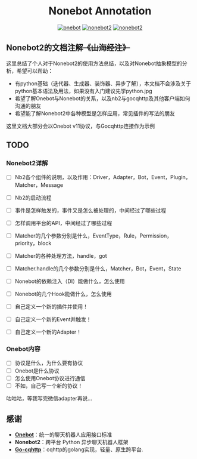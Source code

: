 <h1 align="center">Nonebot Annotation</h1>

<p align="center">
    <a href="https://github.com/botuniverse/onebot"><img src="https://img.shields.io/badge/Onebot-v11,v12-brightgreen.svg?" alt="onebot"></a>
    <a href="https://github.com/nonebot/nonebot2"><img src="https://img.shields.io/badge/Nonebot2-rc1-blue.svg?" alt="nonebot2"></a>
    <a href="https://github.com/Mrs4s/go-cqhttp"><img src="https://img.shields.io/badge/Gocqhttp-rc1-yellow.svg?" alt="nonebot2"></a>
</p>

## Nonebot2的文档注解~~《山海经注》~~

这里总结了个人对于Nonebot2的使用方法总结，以及对Nonebot抽象模型的分析，希望可以帮助：

- 有python基础（迭代器、生成器、装饰器、异步了解），本文档不会涉及关于python基本语法及用法，如果没有入门建议先学python.jpg
- 希望了解Onebot与Nonebot的关系，以及nb2与gocqhttp及其他客户端如何沟通的朋友
- 希望能了解Nonebot2中各种模型是怎样应用，常见插件的写法的朋友

这里文档大部分会以Onebot v11协议，与Gocqhttp连接作为示例

## TODO

### Nonebot2详解

- [ ] Nb2各个组件的说明，以及作用：Driver，Adapter，Bot，Event，Plugin，Matcher，Message

- [ ] Nb2的启动流程
- [ ] 事件是怎样触发的，事件又是怎么被处理的，中间经过了哪些过程
- [ ] 怎样调用平台的API，中间经过了哪些过程
- [ ] Matcher的几个参数分别是什么，EventType，Rule，Permission，priority，block
- [ ] Matcher的各种处理方法，handle，got
- [ ] Matcher.handle的几个参数分别是什么，Matcher，Bot，Event，State
- [ ] Nonebot的依赖注入（DI）能做什么，怎么使用
- [ ] Nonebot的几个Hook能做什么，怎么使用
- [ ] 自己定义一个新的插件并使用！
- [ ] 自己定义一个新的Event并触发！
- [ ] 自己定义一个新的Adapter！

### Onebot内容

- [ ] 协议是什么，为什么要有协议
- [ ] Onebot是什么协议
- [ ] 怎么使用Onebot协议进行通信
- [ ] 不如，自己写一个新的协议！

咕咕咕，等我写完微信adapter再说...

## 感谢

- **[Onebot](https://github.com/botuniverse/onebot)**：统一的聊天机器人应用接口标准
- **Nonebot2**：跨平台 Python 异步聊天机器人框架
- **[Go-cqhttp](https://github.com/Mrs4s/go-cqhttp)**：cqhttp的golang实现，轻量、原生跨平台.

